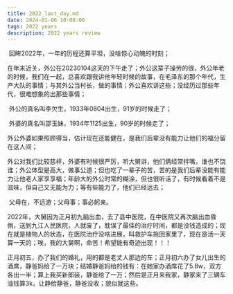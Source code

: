 ```yaml
---
title: 2022_last_day.md
date: 2024-01-06 10:08:06
tags: 2022 years
description: 2022 years review
---
```


​	回眸2022年，一年的历程还算平坦，没啥惊心动魄的时刻；

​	在年末近关，外公在20230104这天的下午走了；外公这辈子操劳的很，外公年老的时候，我们在一起，总喜欢跟我讲他年轻时候的故事，在毛泽东的那个年代，生产大队的事情；与其外公当村长，做的事情；外公喜欢讲这些；没经历过那些年代，很难想象的出那些事情；

​	外公的真名叫李欠生，1933年0804出生，91岁的时候走了；

​	外婆的真名叫邵玉妹，1934年1125出生，90岁的时候走了；

​	外公外婆如果照顾得当，估计现在还能健在，是我们后辈没有能力让他们的福分留在这人间；

​	外公对我们比较慈祥，外婆有时候很严厉，听大舅讲，他们俩经常拌嘴，谁也不饶谁；外公体型是高大，做事公道；但也吃了一辈子的苦，苦的是我们后辈没能有能力让他老人家享享福；年龄大的外公时常的糊涂，但也很听话了，有时候看着不是滋味，但自己又无能为力；等有些能力了，他们已经远去；

​	父母在，不远游；父母事；事必躬亲。

​	2022年，大舅因为正月初九脑出血，去了县中医院，在中医院又再次脑出血昏倒，送到九江人民医院，人就废了，耽误了最佳的治疗时间，都是没钱造成的；现在就是植物人的状态，在医院治疗没啥进展，叫救护车拖回家里了，现在是活一天算一天的；唉，我的大舅啊，命苦！希望能有奇迹出现！！！

​	正月初五，办了我们的婚礼，用的都是老丈人那边的车；正月初六办了女儿出生的酒席，静爸妈给了一万块；结婚静爸妈给的钱有：在她家办酒席花了5.8w，双方各出一半；算上我买新郎装，静爸给了一万；然后是正月来我家，静家来了三辆车油钱算3k，让静给静爸，静爸没收；貌似就这些。
